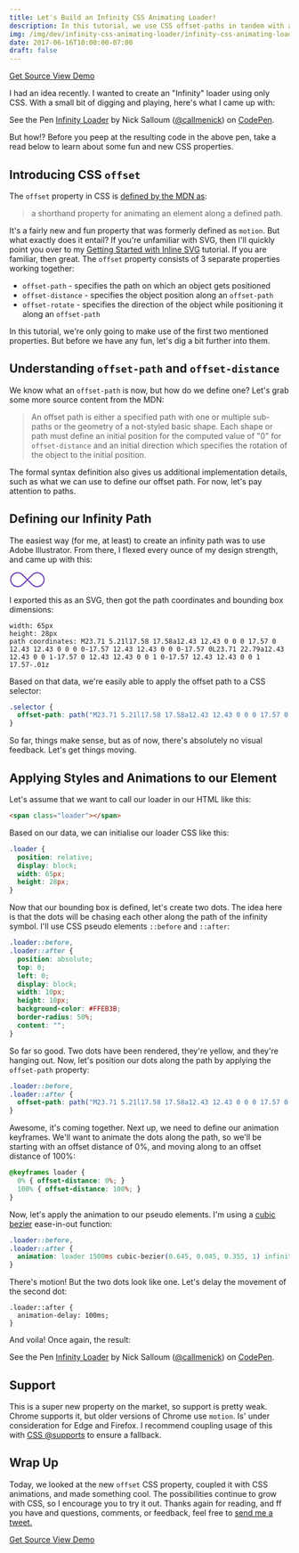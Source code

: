 ```yaml
---
title: Let's Build an Infinity CSS Animating Loader!
description: In this tutorial, we use CSS offset-paths in tandem with animations to create a infinity symbol loader.
img: /img/dev/infinity-css-animating-loader/infinity-css-animating-loader-featured.png
date: 2017-06-16T10:00:00-07:00
draft: false
---
```


<div class="ButtonGroup ButtonGroup--gutter-md ButtonGroup--align-center">
  <a href="https://codepen.io/callmenick/pen/KqMgaB" class="Button Button--display-inlineBlock Button--appearance-secondary Button--size-sm">
    Get Source
  </a>
  <a href="https://codepen.io/callmenick/full/KqMgaB/" class="Button Button--display-inlineBlock Button--appearance-secondary Button--size-sm">
    View Demo
  </a>
</div>

I had an idea recently. I wanted to create an "Infinity" loader using only CSS. With a small bit of digging and playing, here's what I came up with:

<p data-height="265" data-theme-id="dark" data-slug-hash="KqMgaB" data-default-tab="result" data-user="callmenick" data-embed-version="2" data-pen-title="Infinity Loader" class="codepen">See the Pen <a href="https://codepen.io/callmenick/pen/KqMgaB/">Infinity Loader</a> by Nick Salloum (<a href="https://codepen.io/callmenick">@callmenick</a>) on <a href="https://codepen.io">CodePen</a>.</p>

But how!? Before you peep at the resulting code in the above pen, take a read below to learn about some fun and new CSS properties.

## Introducing CSS `offset`

The `offset` property in CSS is [defined by the MDN as](https://developer.mozilla.org/en-US/docs/Web/CSS/offset):

> a shorthand property for animating an element along a defined path.

It's a fairly new and fun property that was formerly defined as `motion`. But what exactly does it entail? If you're unfamiliar with SVG, then I'll quickly point you over to my [Getting Started with Inline SVG](http://callmenick.com/post/getting-started-inline-svg) tutorial. If you are familiar, then great. The `offset` property consists of 3 separate properties working together:

- `offset-path` - specifies the path on which an object gets positioned
- `offset-distance` - specifies the object position along an `offset-path`
- `offset-rotate` - specifies the direction of the object while positioning it along an `offset-path`

In this tutorial, we're only going to make use of the first two mentioned properties. But before we have any fun, let's dig a bit further into them.

## Understanding `offset-path` and `offset-distance`

We know what an `offset-path` is now, but how do we define one? Let's grab some more source content from the MDN:

> An offset path is either a specified path with one or multiple sub-paths or the geometry of a not-styled basic shape. Each shape or path must define an initial position for the computed value of "0" for `offset-distance` and an initial direction which specifies the rotation of the object to the initial position.

The formal syntax definition also gives us additional implementation details, such as what we can use to define our offset path. For now, let's pay attention to paths.

## Defining our Infinity Path

The easiest way (for me, at least) to create an infinity path was to use Adobe Illustrator. From there, I flexed every ounce of my design strength, and came up with this:

<svg xmlns="http://www.w3.org/2000/svg" width="65" height="28" viewBox="0 0 65 28">
  <path d="M23.71 5.21l17.58 17.58a12.43 12.43 0 0 0 17.57 0 12.43 12.43 0 0 0 0-17.57 12.43 12.43 0 0 0-17.57 0L23.71 22.79a12.43 12.43 0 0 1-17.57 0 12.43 12.43 0 0 1 0-17.57 12.43 12.43 0 0 1 17.57-.01z" fill="none" stroke="#673AB7" stroke-width="2" />
</svg>

I exported this as an SVG, then got the path coordinates and bounding box dimensions:

```
width: 65px
height: 28px
path coordinates: M23.71 5.21l17.58 17.58a12.43 12.43 0 0 0 17.57 0 12.43 12.43 0 0 0 0-17.57 12.43 12.43 0 0 0-17.57 0L23.71 22.79a12.43 12.43 0 0 1-17.57 0 12.43 12.43 0 0 1 0-17.57 12.43 12.43 0 0 1 17.57-.01z
```

Based on that data, we're easily able to apply the offset path to a CSS selector:

```css
.selector {
  offset-path: path("M23.71 5.21l17.58 17.58a12.43 12.43 0 0 0 17.57 0 12.43 12.43 0 0 0 0-17.57 12.43 12.43 0 0 0-17.57 0L23.71 22.79a12.43 12.43 0 0 1-17.57 0 12.43 12.43 0 0 1 0-17.57 12.43 12.43 0 0 1 17.57-.01z");
}
```

So far, things make sense, but as of now, there's absolutely no visual feedback. Let's get things moving.

## Applying Styles and Animations to our Element

Let's assume that we want to call our loader in our HTML like this:

```html
<span class="loader"></span>
```

Based on our data, we can initialise our loader CSS like this:

```css
.loader {
  position: relative;
  display: block;
  width: 65px;
  height: 28px;
}
```

Now that our bounding box is defined, let's create two dots. The idea here is that the dots will be chasing each other along the path of the infinity symbol. I'll use CSS pseudo elements `::before` and `::after`:

```css
.loader::before,
.loader::after {
  position: absolute;
  top: 0;
  left: 0;
  display: block;
  width: 10px;
  height: 10px;
  background-color: #FFEB3B;
  border-radius: 50%;
  content: "";
}
```

So far so good. Two dots have been rendered, they're yellow, and they're hanging out. Now, let's position our dots along the path by applying the `offset-path` property:

```css
.loader::before,
.loader::after {
  offset-path: path("M23.71 5.21l17.58 17.58a12.43 12.43 0 0 0 17.57 0 12.43 12.43 0 0 0 0-17.57 12.43 12.43 0 0 0-17.57 0L23.71 22.79a12.43 12.43 0 0 1-17.57 0 12.43 12.43 0 0 1 0-17.57 12.43 12.43 0 0 1 17.57-.01z");
}
```

Awesome, it's coming together. Next up, we need to define our animation keyframes. We'll want to animate the dots along the path, so we'll be starting with an offset distance of 0%, and moving along to an offset distance of 100%:

```css
@keyframes loader {
  0% { offset-distance: 0%; }
  100% { offset-distance: 100%; }
}
```

Now, let's apply the animation to our pseudo elements. I'm using a [cubic bezier](http://callmenick.com/post/level-up-your-css-animations-with-cubic-bezier) ease-in-out function:

```css
.loader::before,
.loader::after {
  animation: loader 1500ms cubic-bezier(0.645, 0.045, 0.355, 1) infinite;
}
```

There's motion! But the two dots look like one. Let's delay the movement of the second dot:

```
.loader::after {
  animation-delay: 100ms;
}
```

And voila! Once again, the result:

<p data-height="265" data-theme-id="dark" data-slug-hash="KqMgaB" data-default-tab="result" data-user="callmenick" data-embed-version="2" data-pen-title="Infinity Loader" class="codepen">See the Pen <a href="https://codepen.io/callmenick/pen/KqMgaB/">Infinity Loader</a> by Nick Salloum (<a href="https://codepen.io/callmenick">@callmenick</a>) on <a href="https://codepen.io">CodePen</a>.</p>

## Support

This is a super new property on the market, so support is pretty weak. Chrome supports it, but older versions of Chrome use `motion`. Is' under consideration for Edge and Firefox. I recommend coupling usage of this with [CSS @supports](https://developer.mozilla.org/en/docs/Web/CSS/@supports) to ensure a fallback.

## Wrap Up

Today, we looked at the new `offset` CSS property, coupled it with CSS animations, and made something cool. The possibilities continue to grow with CSS, so I encourage you to try it out. Thanks again for reading, and ff you have and questions, comments, or feedback, feel free to <a href="http://twitter.com/home?status=@nicksalloum_ I got a question for you!" target="_blank">send me a tweet.</a>

<div class="ButtonGroup ButtonGroup--gutter-md ButtonGroup--align-center">
  <a href="https://codepen.io/callmenick/pen/KqMgaB" class="Button Button--display-inlineBlock Button--appearance-secondary Button--size-sm">
    Get Source
  </a>
  <a href="https://codepen.io/callmenick/full/KqMgaB/" class="Button Button--display-inlineBlock Button--appearance-secondary Button--size-sm">
    View Demo
  </a>
</div>

<script async src="https://production-assets.codepen.io/assets/embed/ei.js"></script>

